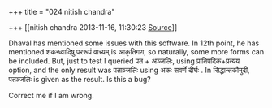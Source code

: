 +++
title = "024 nitish chandra"

+++
[[nitish chandra	2013-11-16, 11:30:23 [Source](https://groups.google.com/g/samskrita/c/PkaUX9y5uWQ)]]



Dhaval has mentioned some issues with this software. In 12th point, he has mentioned शकन्ध्वादिषु पररूपं वाच्यम् is आकृतिगण, so naturally, some more forms can be included. But, just to test I queried पत + अञ्जलिः, using प्रातिपदिक+प्रत्यय option, and the only result was पताञ्जलिः using अकः सवर्णे दीर्घः . In सिद्धान्तकौमुदी, पतञ्जलिः is given as the result. Is this a bug?  
  
Correct me if I am wrong.  
  

